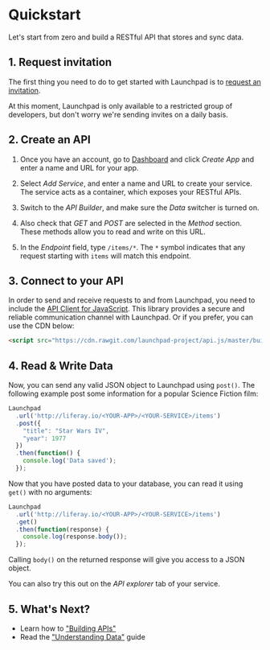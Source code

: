 # Quickstart

Let's start from zero and build a RESTful API that stores and sync data.

## 1. Request invitation

The first thing you need to do to get started with Launchpad is to [request an invitation](http://liferay.io/#invitation).

At this moment, Launchpad is only available to a restricted group of developers, but don't worry we're sending invites on a daily basis.

## 2. Create an API

1. Once you have an account, go to [Dashboard](http://liferay.io/dashboard/apps) and click *Create App* and enter a name and URL for your app. 

3. Select *Add Service*, and enter a name and URL to create your service. The service acts as a  container, which exposes your RESTful APIs.

4. Switch to the *API Builder*, and make sure the *Data* switcher is turned on.

5. Also check that *GET* and *POST* are selected in the *Method* section. These methods allow you to read and write on this URL.

5. In the *Endpoint* field, type `/items/*`. The `*` symbol indicates that any request starting with `items` will match this endpoint.

## 3. Connect to your API

In order to send and receive requests to and from Launchpad, you need to include the [API Client for JavaScript](https://github.com/launchpad-project/api.js). This library provides a secure and reliable communication channel with Launchpad. Or if you prefer, you can use the CDN below:

```html
<script src="https://cdn.rawgit.com/launchpad-project/api.js/master/build/globals/api-min.js"></script>
```
## 4. Read & Write Data

Now, you can send any valid JSON object to Launchpad using `post()`. The following example post some information for a popular Science Fiction film:

```js
Launchpad
  .url('http://liferay.io/<YOUR-APP>/<YOUR-SERVICE>/items')
  .post({
    "title": "Star Wars IV",
    "year": 1977
  })
  .then(function() {
    console.log('Data saved');
  });
```

Now that you have posted data to your database, you can read it using `get()` with no arguments:

```js
Launchpad
  .url('http://liferay.io/<YOUR-APP>/<YOUR-SERVICE>/items')
  .get()
  .then(function(response) {
    console.log(response.body());
  });
```

Calling `body()` on the returned response will give you access to a JSON object.

You can also try this out on the *API explorer* tab of your service.

## 5. What's Next?

* Learn how to ["Building APIs"](http://liferay.io/docs/js/building-apis.html)
* Read the ["Understanding Data"](http://liferay.io/docs/js/understanding-data.html) guide